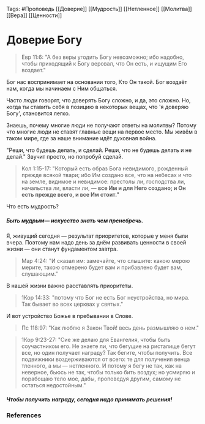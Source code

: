 Tags: #Проповедь
[[Доверие]]
[[Мудрость]]
[[Нетленное]]
[[Молитва]]
[[Вера]]
[[Ценности]]
# Доверие Богу

> Евр 11:6: "А без веры угодить Богу невозможно; ибо надобно, чтобы приходящий к Богу веровал, что Он есть, и ищущим Его воздает."

Бог нас воспринимает на основании того, Кто Он такой. Бог воздаёт нам, когда мы начинаем с Ним общаться.

Часто люди говорят, что доверять Богу сложно, и да, это сложно. Но, когда ты ставить себя в позицию в некоторых вещах, что 'я доверяю Богу', становится легко. 

Знаешь, почему многие люди не получают ответы на молитвы? Потому что многие люди не ставят главные вещи на первое место. Мы живём в таком мире, где за наше внимание идёт духовная война.

"Реши, что будешь делать, и сделай. Реши, что не будешь делать и не делай."
Звучит просто, но попробуй сделай. 

> Кол 1:15-17: "Который есть образ Бога невидимого, рожденный прежде всякой твари; ибо Им создано все, что на небесах и что на земле, видимое и невидимое: престолы ли, господства ли, начальства ли, власти ли, — **все Им и для Него создано; и Он есть прежде всего, и все Им стоит."**

Что есть мудрость?
##### Быть мудрым— искусство знать чем пренебречь.

Я, живущий сегодня — результат приоритетов, которые у меня были вчера. Поэтому нам надо день за днём развивать ценности в своей жизни — они станут фундаментом завтра.

> Мар 4:24: "И сказал им: замечайте, что слышите: какою мерою мерите, такою отмерено будет вам и прибавлено будет вам, слушающим."

В нашей жизни важно расставлять приоритеты. 

> 1Кор 14:33: "потому что Бог не есть Бог неустройства, но мира. Так бывает во всех церквах у святых."

И вот устройство Божье в пребывании в Слове.
> Пс 118:97: "Как люблю я Закон Твой! весь день размышляю о нем."

> 1Кор 9:23-27: "Сие же делаю для Евангелия, чтобы быть соучастником его. Не знаете ли, что бегущие на ристалище бегут все, но один получает награду? Так бегите, чтобы получить. Все подвижники воздерживаются от всего: те для получения венца тленного, а мы — нетленного. И потому я бегу не так, как на неверное, бьюсь не так, чтобы только бить воздух; но усмиряю и порабощаю тело мое, дабы, проповедуя другим, самому не остаться недостойным."

##### Чтобы получить награду, сегодня надо принимать решения!

### References

